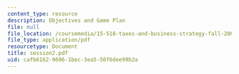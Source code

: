 ```yaml
---
content_type: resource
description: Objectives and Game Plan
file: null
file_location: /coursemedia/15-518-taxes-and-business-strategy-fall-2002/cafb616296961bec3ea550f6dee99b2a_session2.pdf
file_type: application/pdf
resourcetype: Document
title: session2.pdf
uid: cafb6162-9696-1bec-3ea5-50f6dee99b2a
---
```


